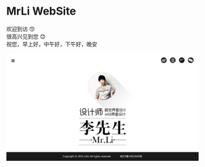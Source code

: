 # MrLi WebSite

欢迎到访 :kissing_smiling_eyes:<br/>
很高兴见到您 :blush:<br/>
祝您，早上好，中午好，下午好，晚安

![index](https://github.com/Mr-LiXianSheng/MrLiWebSite/blob/master/images/index.jpg "个人首页")
